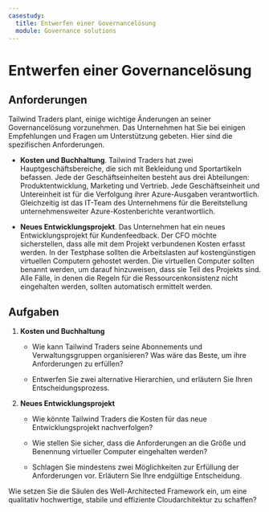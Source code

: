 ```yaml
---
casestudy:
  title: Entwerfen einer Governancelösung
  module: Governance solutions
---
```


# Entwerfen einer Governancelösung

## Anforderungen

Tailwind Traders plant, einige wichtige Änderungen an seiner Governancelösung vorzunehmen. Das Unternehmen hat Sie bei einigen Empfehlungen und Fragen um Unterstützung gebeten. Hier sind die spezifischen Anforderungen.

* **Kosten und Buchhaltung**. Tailwind Traders hat zwei Hauptgeschäftsbereiche, die sich mit Bekleidung und Sportartikeln befassen. Jede der Geschäftseinheiten besteht aus drei Abteilungen: Produktentwicklung, Marketing und Vertrieb. Jede Geschäftseinheit und Untereinheit ist für die Verfolgung ihrer Azure-Ausgaben verantwortlich. Gleichzeitig ist das IT-Team des Unternehmens für die Bereitstellung unternehmensweiter Azure-Kostenberichte verantwortlich.

* **Neues Entwicklungsprojekt**. Das Unternehmen hat ein neues Entwicklungsprojekt für Kundenfeedback. Der CFO möchte sicherstellen, dass alle mit dem Projekt verbundenen Kosten erfasst werden. In der Testphase sollten die Arbeitslasten auf kostengünstigen virtuellen Computern gehostet werden. Die virtuellen Computer sollten benannt werden, um darauf hinzuweisen, dass sie Teil des Projekts sind. Alle Fälle, in denen die Regeln für die Ressourcenkonsistenz nicht eingehalten werden, sollten automatisch ermittelt werden.

## Aufgaben

1. **Kosten und Buchhaltung** 

    * Wie kann Tailwind Traders seine Abonnements und Verwaltungsgruppen organisieren? Was wäre das Beste, um ihre Anforderungen zu erfüllen? 

    * Entwerfen Sie zwei alternative Hierarchien, und erläutern Sie Ihren Entscheidungsprozess.

2. **Neues Entwicklungsprojekt** 

    * Wie könnte Tailwind Traders die Kosten für das neue Entwicklungsprojekt nachverfolgen?

    * Wie stellen Sie sicher, dass die Anforderungen an die Größe und Benennung virtueller Computer eingehalten werden? 

    * Schlagen Sie mindestens zwei Möglichkeiten zur Erfüllung der Anforderungen vor. Erläutern Sie Ihre endgültige Entscheidung. 

Wie setzen Sie die Säulen des Well-Architected Framework ein, um eine qualitativ hochwertige, stabile und effiziente Cloudarchitektur zu schaffen?

